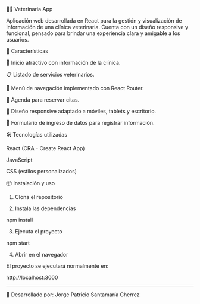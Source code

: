 

🐶🐱 Veterinaria App

Aplicación web desarrollada en React para la gestión y visualización de información de una clínica veterinaria.
Cuenta con un diseño responsive y funcional, pensado para brindar una experiencia clara y amigable a los usuarios.

🚀 Características

🐾 Inicio atractivo con información de la clínica.

📋 Listado de servicios veterinarios.

📑 Menú de navegación implementado con React Router.

📅 Agenda para reservar citas.

🎨 Diseño responsive adaptado a móviles, tablets y escritorio.

📝 Formulario de ingreso de datos para registrar información.



🛠️ Tecnologías utilizadas

React (CRA - Create React App)

JavaScript

CSS (estilos personalizados)


📦 Instalación y uso

1. Clona el repositorio


2. Instala las dependencias

npm install


3. Ejecuta el proyecto

npm start


4. Abrir en el navegador

El proyecto se ejecutará normalmente en:

http://localhost:3000



---

📌 Desarrollado por: Jorge Patricio Santamaría Cherrez
